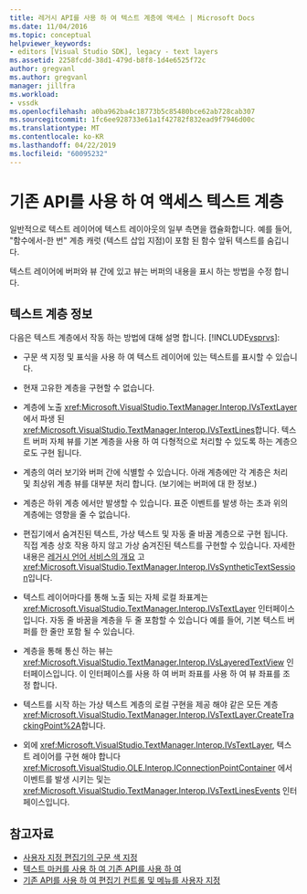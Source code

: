 ```yaml
---
title: 레거시 API를 사용 하 여 텍스트 계층에 액세스 | Microsoft Docs
ms.date: 11/04/2016
ms.topic: conceptual
helpviewer_keywords:
- editors [Visual Studio SDK], legacy - text layers
ms.assetid: 2258fcdd-38d1-479d-b8f8-1d4e6525f72c
author: gregvanl
ms.author: gregvanl
manager: jillfra
ms.workload:
- vssdk
ms.openlocfilehash: a0ba962ba4c18773b5c85480bce62ab728cab307
ms.sourcegitcommit: 1fc6ee928733e61a1f42782f832ead9f7946d00c
ms.translationtype: MT
ms.contentlocale: ko-KR
ms.lasthandoff: 04/22/2019
ms.locfileid: "60095232"
---
```

# <a name="access-text-layers-by-using-the-legacy-api"></a>기존 API를 사용 하 여 액세스 텍스트 계층
일반적으로 텍스트 레이어에 텍스트 레이아웃의 일부 측면을 캡슐화합니다. 예를 들어, "함수에서-한 번" 계층 캐럿 (텍스트 삽입 지점)이 포함 된 함수 앞뒤 텍스트를 숨깁니다.

 텍스트 레이어에 버퍼와 뷰 간에 있고 뷰는 버퍼의 내용을 표시 하는 방법을 수정 합니다.

## <a name="text-layer-information"></a>텍스트 계층 정보
 다음은 텍스트 계층에서 작동 하는 방법에 대해 설명 합니다. [!INCLUDE[vsprvs](../code-quality/includes/vsprvs_md.md)]:

- 구문 색 지정 및 표식을 사용 하 여 텍스트 레이어에 있는 텍스트를 표시할 수 있습니다.

- 현재 고유한 계층을 구현할 수 없습니다.

- 계층에 노출 <xref:Microsoft.VisualStudio.TextManager.Interop.IVsTextLayer>에서 파생 된 <xref:Microsoft.VisualStudio.TextManager.Interop.IVsTextLines>합니다. 텍스트 버퍼 자체 뷰를 기본 계층을 사용 하 여 다형적으로 처리할 수 있도록 하는 계층으로도 구현 됩니다.

- 계층의 여러 보기와 버퍼 간에 식별할 수 있습니다. 아래 계층에만 각 계층은 처리 및 최상위 계층 뷰를 대부분 처리 합니다. (보기에는 버퍼에 대 한 정보.)

- 계층은 하위 계층 에서만 발생할 수 있습니다. 표준 이벤트를 발생 하는 초과 위의 계층에는 영향을 줄 수 없습니다.

- 편집기에서 숨겨진된 텍스트, 가상 텍스트 및 자동 줄 바꿈 계층으로 구현 됩니다. 직접 계층 상호 작용 하지 않고 가상 숨겨진된 텍스트를 구현할 수 있습니다. 자세한 내용은 [레거시 언어 서비스의 개요](../extensibility/internals/outlining-in-a-legacy-language-service.md) 고 <xref:Microsoft.VisualStudio.TextManager.Interop.IVsSyntheticTextSession>입니다.

- 텍스트 레이어마다를 통해 노출 되는 자체 로컬 좌표계는 <xref:Microsoft.VisualStudio.TextManager.Interop.IVsTextLayer> 인터페이스입니다. 자동 줄 바꿈을 계층을 두 줄 포함할 수 있습니다 예를 들어, 기본 텍스트 버퍼를 한 줄만 포함 될 수 있습니다.

- 계층을 통해 통신 하는 뷰는 <xref:Microsoft.VisualStudio.TextManager.Interop.IVsLayeredTextView> 인터페이스입니다. 이 인터페이스를 사용 하 여 버퍼 좌표를 사용 하 여 뷰 좌표를 조정 합니다.

- 텍스트를 시작 하는 가상 텍스트 계층의 로컬 구현을 제공 해야 같은 모든 계층 <xref:Microsoft.VisualStudio.TextManager.Interop.IVsTextLayer.CreateTrackingPoint%2A>합니다.

- 외에 <xref:Microsoft.VisualStudio.TextManager.Interop.IVsTextLayer>, 텍스트 레이어를 구현 해야 합니다 <xref:Microsoft.VisualStudio.OLE.Interop.IConnectionPointContainer> 에서 이벤트를 발생 시키는 및는 <xref:Microsoft.VisualStudio.TextManager.Interop.IVsTextLinesEvents> 인터페이스입니다.

## <a name="see-also"></a>참고자료
- [사용자 지정 편집기의 구문 색 지정](../extensibility/syntax-coloring-in-custom-editors.md)
- [텍스트 마커를 사용 하 여 기존 API를 사용 하 여](../extensibility/using-text-markers-with-the-legacy-api.md)
- [기존 API를 사용 하 여 편집기 컨트롤 및 메뉴를 사용자 지정](../extensibility/customizing-editor-controls-and-menus-by-using-the-legacy-api.md)